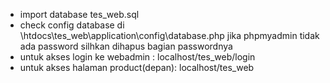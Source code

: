 - import database tes_web.sql
- check config database di \htdocs\tes_web\application\config\database.php jika phpmyadmin tidak ada password silhkan dihapus bagian passwordnya
- untuk akses login ke webadmin : localhost/tes_web/login
- untuk akses halaman product(depan): localhost/tes_web

